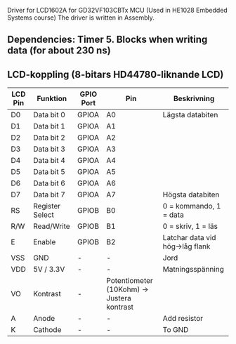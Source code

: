 Driver for LCD1602A for GD32VF103CBTx MCU (Used in HE1028 Embedded Systems course)
The driver is written in Assembly. 

## Dependencies: Timer 5. Blocks when writing data (for about 230 ns)
## LCD-koppling (8-bitars HD44780-liknande LCD)

| LCD Pin | Funktion       | GPIO Port | Pin        | Beskrivning                      |
|---------|----------------|-----------|------------|----------------------------------|
| D0      | Data bit 0     | GPIOA     | A0         | Lägsta databiten                 |
| D1      | Data bit 1     | GPIOA     | A1         |                                  |
| D2      | Data bit 2     | GPIOA     | A2         |                                  |
| D3      | Data bit 3     | GPIOA     | A3         |                                  |
| D4      | Data bit 4     | GPIOA     | A4         |                                  |
| D5      | Data bit 5     | GPIOA     | A5         |                                  |
| D6      | Data bit 6     | GPIOA     | A6         |                                  |
| D7      | Data bit 7     | GPIOA     | A7         | Högsta databiten                 |
| RS      | Register Select| GPIOB     | B0         | 0 = kommando, 1 = data           |
| R/W     | Read/Write     | GPIOB     | B1         | 0 = skriv, 1 = läs               |
| E       | Enable         | GPIOB     | B2         | Latchar data vid hög->låg flank  |
| VSS     | GND            | -         | -          | Jord                             |
| VDD     | 5V / 3.3V      | -         | -          | Matningsspänning                 |
| VO      | Kontrast       | -         | Potentiometer (10Kohm) -> Justera kontrast    |
| A       | Anode          | -         | -          | Add resistor                     |
| K       | Cathode        | -         | -          | To GND                           |
